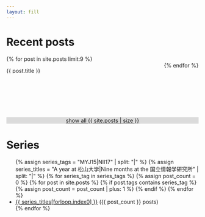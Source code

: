 ```yaml
---
layout: fill
---
```


# Recent posts

<div style="display: flex; flex-flow: row wrap; justify-content: space-between; margin-bottom: 10px;">
{% for post in site.posts limit:9 %}
<a href="{{ post.url }}">
<div style="width: 290px; height: 135px; display: flex; flex-flow: column; justify-content: flex-end;">
  <p style="width: 290px; white-space: nowrap; overflow: hidden; text-overflow: ellipsis;">{{ post.title }}</p>
  <div style="height: 100px; width: 290px; background-image: url('/assets/img/blog/{{ post.img }}'); background-size: cover; background-position: left bottom;"></div>
</div>
</a>
{% endfor %}
</div>

<p style="margin: 0;"><a style="display: block; text-align: center; background-color: #dbdbdb;" href="/blog/all.html">show all {{ site.posts | size }}</a></p>


<!-- sep -->

# Series

<ul>
{% assign series_tags = "MYJ15|NII17" | split: "|" %}
{% assign series_titles = "A year at 松山大学|Nine months at the 国立情報学研究所" | split: "|" %}
{% for series_tag in series_tags %}
  {% assign post_count = 0 %}
  {% for post in site.posts %}
    {% if post.tags contains series_tag %}
      {% assign post_count = post_count | plus: 1 %}
    {% endif %}
  {% endfor %}
  <li><a href="/blog/{{ series_tag }}.html">{{ series_titles[forloop.index0] }}</a> ({{ post_count }} posts)</li>
{% endfor %}
</ul>
